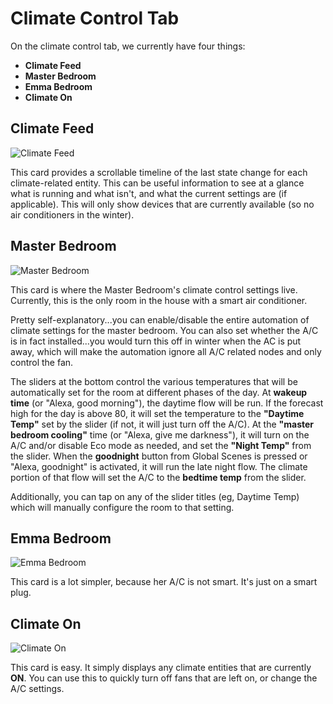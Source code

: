 # Climate Control Tab

On the climate control tab, we currently have four things:

- **Climate Feed**
- **Master Bedroom**
- **Emma Bedroom**
- **Climate On**

## Climate Feed

![Climate Feed](https://i.imgur.com/KiWbI9y.png)

This card provides a scrollable timeline of the last state change for each climate-related entity. This can be useful information to see at a glance what is running and what isn't, and what the current settings are (if applicable). This will only show devices that are currently available (so no air conditioners in the winter).

## Master Bedroom

![Master Bedroom](https://i.imgur.com/L7zV2Nr.png)

This card is where the Master Bedroom's climate control settings live. Currently, this is the only room in the house with a smart air conditioner.

Pretty self-explanatory...you can enable/disable the entire automation of climate settings for the master bedroom. You can also set whether the A/C is in fact installed...you would turn this off in winter when the AC is put away, which will make the automation ignore all A/C related nodes and only control the fan.

The sliders at the bottom control the various temperatures that will be automatically set for the room at different phases of the day. At **wakeup time** (or "Alexa, good morning"), the daytime flow will be run. If the forecast high for the day is above 80, it will set the temperature to the **"Daytime Temp"** set by the slider (if not, it will just turn off the A/C). At the **"master bedroom cooling"** time (or "Alexa, give me darkness"), it will turn on the A/C and/or disable Eco mode as needed, and set the **"Night Temp"** from the slider. When the **goodnight** button from Global Scenes is pressed or "Alexa, goodnight" is activated, it will run the late night flow. The climate portion of that flow will set the A/C to the **bedtime temp** from the slider.

Additionally, you can tap on any of the slider titles (eg, Daytime Temp) which will manually configure the room to that setting.

## Emma Bedroom

![Emma Bedroom](https://i.imgur.com/04JWGgj.png)

This card is a lot simpler, because her A/C is not smart. It's just on a smart plug.

## Climate On

![Climate On](https://i.imgur.com/ZpGacWL.png)

This card is easy. It simply displays any climate entities that are currently **ON**. You can use this to quickly turn off fans that are left on, or change the A/C settings.
